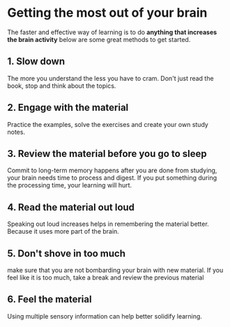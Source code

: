 # Getting the most out of your brain

The faster and effective way of learning is to do **anything that increases the brain activity** below are some great methods to get started.


## 1. Slow down
The more you understand the less you have to cram. Don't just read the book, stop and think about the topics.

## 2. Engage with the material
Practice the examples, solve the exercises and create your own study notes.

## 3. Review the material before you go to sleep
Commit to long-term memory happens after you are done from studying, your brain needs time to process and digest. If you put something during the processing time, your learning will hurt.

## 4. Read the material out loud
Speaking out loud increases helps in remembering the material better. Because it uses more part of the brain.

## 5. Don't shove in too much
make sure that you are not bombarding your brain with new material. If you feel like it is too much, take a break and review the previous material

## 6. Feel the material
Using multiple sensory information can help better solidify learning. 